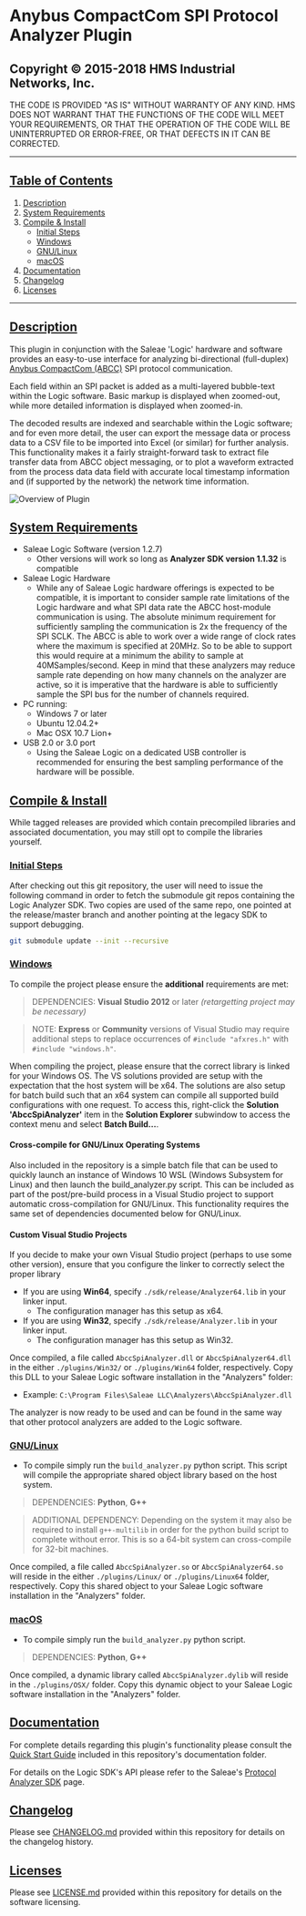 # Anybus CompactCom SPI Protocol Analyzer Plugin

## Copyright &copy; 2015-2018 HMS Industrial Networks, Inc.

THE CODE IS PROVIDED "AS IS" WITHOUT WARRANTY OF ANY KIND. HMS DOES NOT
WARRANT THAT THE FUNCTIONS OF THE CODE WILL MEET YOUR REQUIREMENTS, OR
THAT THE OPERATION OF THE CODE WILL BE UNINTERRUPTED OR ERROR-FREE, OR
THAT DEFECTS IN IT CAN BE CORRECTED.

---

## [Table of Contents](#table-of-contents)

1. [Description](#description)
2. [System Requirements](#system-requirements)
3. [Compile & Install](#compile-&-install)
   * [Initial Steps](#initial-steps)
   * [Windows](#windows)
   * [GNU/Linux](#gnulinux)
   * [macOS](#macos)
4. [Documentation](#documentation)
5. [Changelog](#changelog)
6. [Licenses](#licenses)

---

## [Description](#table-of-contents)

This plugin in conjunction with the Saleae 'Logic' hardware and software provides
an easy-to-use interface for analyzing bi-directional (full-duplex) [Anybus
CompactCom (ABCC)](https://www.anybus.com/products/embedded-index) SPI protocol communication.

Each field within an SPI packet is added as a multi-layered bubble-text
within the Logic software. Basic markup is displayed when zoomed-out, while
more detailed information is displayed when zoomed-in.

The decoded results are indexed and searchable within the Logic software; and
for even more detail, the user can export the message data or process data
to a CSV file to be imported into Excel (or similar) for further analysis. This
functionality makes it a fairly straight-forward task to extract file transfer
data from ABCC object messaging, or to plot a waveform extracted from the
process data data field with accurate local timestamp information and
(if supported by the network) the network time information.

![Overview of Plugin](https://github.com/HMSAB/AbccSpiAnalyzer/wiki/overview.gif "Overview of Plugin")

## [System Requirements](#table-of-contents)

* Saleae Logic Software (version 1.2.7)
  * Other versions will work so long as **Analyzer SDK version 1.1.32** is
    compatible
* Saleae Logic Hardware
  * While any of Saleae Logic hardware offerings is expected to be compatible,
  it is important to consider sample rate limitations of the Logic hardware and
  what SPI data rate the ABCC host-module communication is using. The absolute
  minimum requirement for sufficiently sampling the communication is 2x the
  frequency of the SPI SCLK. The ABCC is able to work over a wide range of
  clock rates where the maximum is specified at 20MHz. So to be able to support
  this would require at a minimum the ability to sample at 40MSamples/second.
  Keep in mind that these analyzers may reduce sample rate depending on how many
  channels on the analyzer are active, so it is imperative that the hardware
  is able to sufficiently sample the SPI bus for the number of channels required.
* PC running:
  * Windows 7 or later
  * Ubuntu 12.04.2+
  * Mac OSX 10.7 Lion+
* USB 2.0 or 3.0 port
  * Using the Saleae Logic on a dedicated USB controller is recommended for
  ensuring the best sampling performance of the hardware will be possible.

## [Compile & Install](#table-of-contents)

While tagged releases are provided which contain precompiled libraries and
associated documentation, you may still opt to compile the libraries yourself.

### [Initial Steps](#table-of-contents)

After checking out this git repository, the user will need to issue the
following command in order to fetch the submodule git repos containing the
Logic Analyzer SDK. Two copies are used of the same repo, one pointed at the
release/master branch and another pointing at the legacy SDK to support debugging.

```bash
git submodule update --init --recursive
```

### [Windows](#table-of-contents)

To compile the project please ensure the **additional** requirements are met:

> DEPENDENCIES: **Visual Studio 2012** or later *(retargetting project may be necessary)*

> NOTE: **Express** or **Community** versions of Visual Studio may require
additional steps to replace occurrences of `#include "afxres.h"` with `#include "windows.h"`.

When compiling the project, please ensure that the correct library is linked
for your Windows OS. The VS solutions provided are setup with the expectation
that the host system will be x64. The solutions are also setup for batch build
such that an x64 system can compile all supported build configurations with
one request. To access this, right-click the **Solution 'AbccSpiAnalyzer'** item
in the **Solution Explorer** subwindow to access the context menu and select
**Batch Build...**.

#### Cross-compile for GNU/Linux Operating Systems

Also included in the repository is a simple batch file that can be used to quickly
launch an instance of Windows 10 WSL (Windows Subsystem for Linux) and then launch
the build_analyzer.py script. This can be included as part of the post/pre-build
process in a Visual Studio project to support automatic cross-compilation for
GNU/Linux. This functionality requires the same set of dependencies documented below
for GNU/Linux.

#### Custom Visual Studio Projects

If you decide to make your own Visual Studio project (perhaps to use some other
version), ensure that you configure the linker to correctly select the proper
library

* If you are using **Win64**, specify `./sdk/release/Analyzer64.lib` in your linker input.
  * The configuration manager has this setup as x64.
* If you are using **Win32**, specify `./sdk/release/Analyzer.lib` in your linker input.
  * The configuration manager has this setup as Win32.

Once compiled, a file called `AbccSpiAnalyzer.dll` or `AbccSpiAnalyzer64.dll`
in the either `./plugins/Win32/` or `./plugins/Win64` folder, respectively. Copy
this DLL to your Saleae Logic software installation in the "Analyzers" folder:

* Example: `C:\Program Files\Saleae LLC\Analyzers\AbccSpiAnalyzer.dll`

The analyzer is now ready to be used and can be found in the same way that
other protocol analyzers are added to the Logic software.

### [GNU/Linux](#table-of-contents)

* To compile simply run the `build_analyzer.py` python script. This script will
  compile the appropriate shared object library based on the host system.
> DEPENDENCIES: **Python**, **G++**

> ADDITIONAL DEPENDENCY: Depending on the system it may also be required to install `g++-multilib` in order for the python build script to complete without error. This is so a 64-bit system can cross-compile for 32-bit machines.

Once compiled, a file called `AbccSpiAnalyzer.so` or `AbccSpiAnalyzer64.so`
will reside in the either `./plugins/Linux/` or `./plugins/Linux64` folder,
respectively. Copy this shared object to your Saleae Logic software
installation in the "Analyzers" folder.

### [macOS](#table-of-contents)

* To compile simply run the `build_analyzer.py` python script.
> DEPENDENCIES: **Python**, **G++**

Once compiled, a dynamic library called `AbccSpiAnalyzer.dylib` will reside
in the `./plugins/OSX/` folder. Copy this dynamic object to your Saleae Logic
software installation in the "Analyzers" folder.

## [Documentation](#table-of-contents)

For complete details regarding this plugin's functionality please consult the
[Quick Start Guide](doc/AbccSpiAnalyzer_Plugin_QSG.pdf) included in this repository's documentation folder.

For details on the Logic SDK's API please refer to the Saleae's [Protocol Analyzer SDK](https://support.saleae.com/hc/en-us/articles/115005987726-Protocol-Analyzer-SDK) page.

## [Changelog](#table-of-contents)

Please see [CHANGELOG.md](CHANGELOG.md) provided within this repository for details on the changelog history.

## [Licenses](#table-of-contents)

Please see [LICENSE.md](LICENSE.md) provided within this repository for details on the software licensing.

